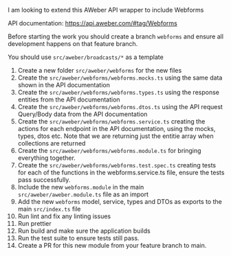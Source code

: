 I am looking to extend this AWeber API wrapper to include Webforms 

API documentation: https://api.aweber.com/#tag/Webforms

Before starting the work you should create a branch `webforms` and ensure all development happens on that feature branch.

You should use `src/aweber/broadcasts/*` as a template

1. Create a new folder `src/aweber/webforms` for the new files
2. Create the `src/aweber/webforms/webforms.mocks.ts` using the same data shown in the API documentation 
3. Create the `src/aweber/webforms/webforms.types.ts` using the response entities from the API documentation
4. Create the `src/aweber/webforms/webforms.dtos.ts` using the API request Query/Body data from the API documentation
5. Create the `src/aweber/webforms/webforms.service.ts` creating the actions for each endpoint in the API documentation, using the mocks, types, dtos etc. Note that we are returning just the entitie array when collections are returned
6. Create the `src/aweber/webforms/webforms.module.ts` for bringing everything together.
7. Create the `src/aweber/webforms/webforms.test.spec.ts` creating tests for each of the functions in the webforms.service.ts file, ensure the tests pass successfully.
8. Include the new `webforms.module` in the main `src/aweber/aweber.module.ts` file as an import
9. Add the new `webforms` model, service, types and DTOs as exports to the main `src/index.ts` file
10. Run lint and fix any linting issues
11. Run prettier 
12. Run build and make sure the application builds
13. Run the test suite to ensure tests still pass.
14. Create a PR for this new module from your feature branch to main.